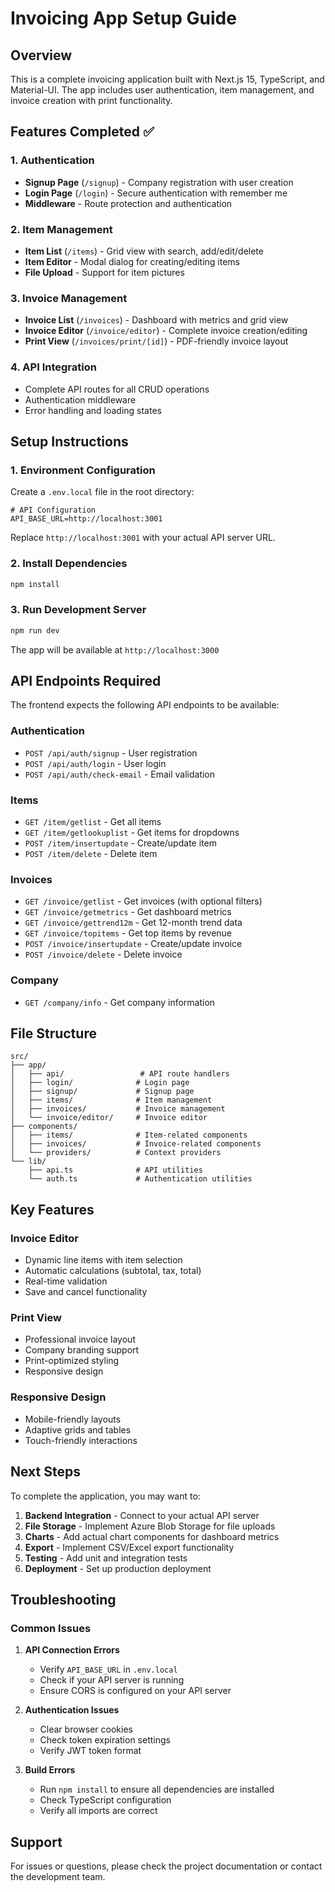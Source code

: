 # Invoicing App Setup Guide

## Overview
This is a complete invoicing application built with Next.js 15, TypeScript, and Material-UI. The app includes user authentication, item management, and invoice creation with print functionality.

## Features Completed ✅

### 1. Authentication
- **Signup Page** (`/signup`) - Company registration with user creation
- **Login Page** (`/login`) - Secure authentication with remember me
- **Middleware** - Route protection and authentication

### 2. Item Management
- **Item List** (`/items`) - Grid view with search, add/edit/delete
- **Item Editor** - Modal dialog for creating/editing items
- **File Upload** - Support for item pictures

### 3. Invoice Management
- **Invoice List** (`/invoices`) - Dashboard with metrics and grid view
- **Invoice Editor** (`/invoice/editor`) - Complete invoice creation/editing
- **Print View** (`/invoices/print/[id]`) - PDF-friendly invoice layout

### 4. API Integration
- Complete API routes for all CRUD operations
- Authentication middleware
- Error handling and loading states

## Setup Instructions

### 1. Environment Configuration
Create a `.env.local` file in the root directory:

```env
# API Configuration
API_BASE_URL=http://localhost:3001
```

Replace `http://localhost:3001` with your actual API server URL.

### 2. Install Dependencies
```bash
npm install
```

### 3. Run Development Server
```bash
npm run dev
```

The app will be available at `http://localhost:3000`

## API Endpoints Required

The frontend expects the following API endpoints to be available:

### Authentication
- `POST /api/auth/signup` - User registration
- `POST /api/auth/login` - User login
- `POST /api/auth/check-email` - Email validation

### Items
- `GET /item/getlist` - Get all items
- `GET /item/getlookuplist` - Get items for dropdowns
- `POST /item/insertupdate` - Create/update item
- `POST /item/delete` - Delete item

### Invoices
- `GET /invoice/getlist` - Get invoices (with optional filters)
- `GET /invoice/getmetrics` - Get dashboard metrics
- `GET /invoice/gettrend12m` - Get 12-month trend data
- `GET /invoice/topitems` - Get top items by revenue
- `POST /invoice/insertupdate` - Create/update invoice
- `POST /invoice/delete` - Delete invoice

### Company
- `GET /company/info` - Get company information

## File Structure

```
src/
├── app/
│   ├── api/                 # API route handlers
│   ├── login/              # Login page
│   ├── signup/             # Signup page
│   ├── items/              # Item management
│   ├── invoices/           # Invoice management
│   └── invoice/editor/     # Invoice editor
├── components/
│   ├── items/              # Item-related components
│   ├── invoices/           # Invoice-related components
│   └── providers/          # Context providers
└── lib/
    ├── api.ts              # API utilities
    └── auth.ts             # Authentication utilities
```

## Key Features

### Invoice Editor
- Dynamic line items with item selection
- Automatic calculations (subtotal, tax, total)
- Real-time validation
- Save and cancel functionality

### Print View
- Professional invoice layout
- Company branding support
- Print-optimized styling
- Responsive design

### Responsive Design
- Mobile-friendly layouts
- Adaptive grids and tables
- Touch-friendly interactions

## Next Steps

To complete the application, you may want to:

1. **Backend Integration** - Connect to your actual API server
2. **File Storage** - Implement Azure Blob Storage for file uploads
3. **Charts** - Add actual chart components for dashboard metrics
4. **Export** - Implement CSV/Excel export functionality
5. **Testing** - Add unit and integration tests
6. **Deployment** - Set up production deployment

## Troubleshooting

### Common Issues

1. **API Connection Errors**
   - Verify `API_BASE_URL` in `.env.local`
   - Check if your API server is running
   - Ensure CORS is configured on your API server

2. **Authentication Issues**
   - Clear browser cookies
   - Check token expiration settings
   - Verify JWT token format

3. **Build Errors**
   - Run `npm install` to ensure all dependencies are installed
   - Check TypeScript configuration
   - Verify all imports are correct

## Support

For issues or questions, please check the project documentation or contact the development team.
